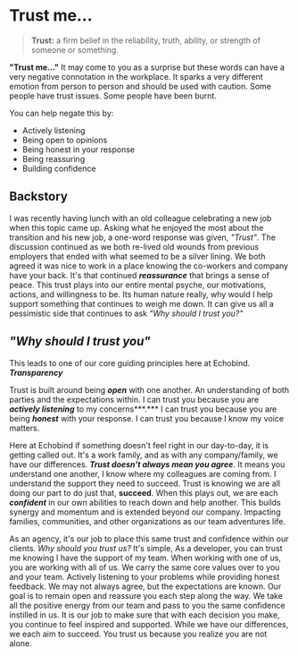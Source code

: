 # Trust me...

> **Trust:** a firm belief in the reliability, truth, ability, or strength of someone or something.
> 

**"Trust me..."** 
It may come to you as a surprise but these words can have a very negative connotation in the workplace. It sparks a very different emotion from person to person and should be used with caution. Some people have trust issues. Some people have been burnt. 

You can help negate this by: 

- Actively listening
- Being open to opinions
- Being honest in your response
- Being reassuring
- Building confidence

## Backstory

I was recently having lunch with an old colleague celebrating a new job when this topic came up. Asking what he enjoyed the most about the transition and his new job, a one-word response was given, *"Trust"*. The discussion continued as we both re-lived old wounds from previous employers that ended with what seemed to be a silver lining. We both agreed it was nice to work in a place knowing the co-workers and company have your back. It's that continued ***reassurance*** that brings a sense of peace. This trust plays into our entire mental psyche, our motivations, actions, and willingness to be. Its human nature really, why would I help support something that continues to weigh me down. It can give us all a pessimistic side that continues to ask *"Why should I trust you?"* 

## ***"Why should I trust you"***

This leads to one of our core guiding principles here at Echobind. ***Transparency***

Trust is built around being ***open*** with one another. An understanding of both parties and the expectations within. I can trust you because you are ***actively listening*** to my concerns***.*** I can trust you because you are being ***honest*** with your response. I can trust you because I know my voice matters.

Here at Echobind if something doesn't feel right in our day-to-day, it is getting called out. It's a work family, and as with any company/family, we have our differences. ***Trust doesn't always mean you agree***. It means you understand one another, I know where my colleagues are coming from. I understand the support they need to succeed. Trust is knowing we are all doing our part to do just that, **succeed**. When this plays out, we are each ***confident*** in our own abilities to reach down and help another. This builds synergy and momentum and is extended beyond our company. Impacting families, communities, and other organizations as our team adventures life. 

As an agency, it's our job to place this same trust and confidence within our clients. *Why should you trust us?* It's simple, As a developer, you can trust me knowing I have the support of my team. When working with one of us, you are working with all of us. We carry the same core values over to you and your team. Actively listening to your problems while providing honest feedback. We may not always agree, but the expectations are known. Our goal is to remain open and reassure you each step along the way. We take all the positive energy from our team and pass to you the same confidence instilled in us. It is our job to make sure that with each decision you make, you continue to feel inspired and supported. While we have our differences, we each aim to succeed. You trust us because you realize you are not alone.